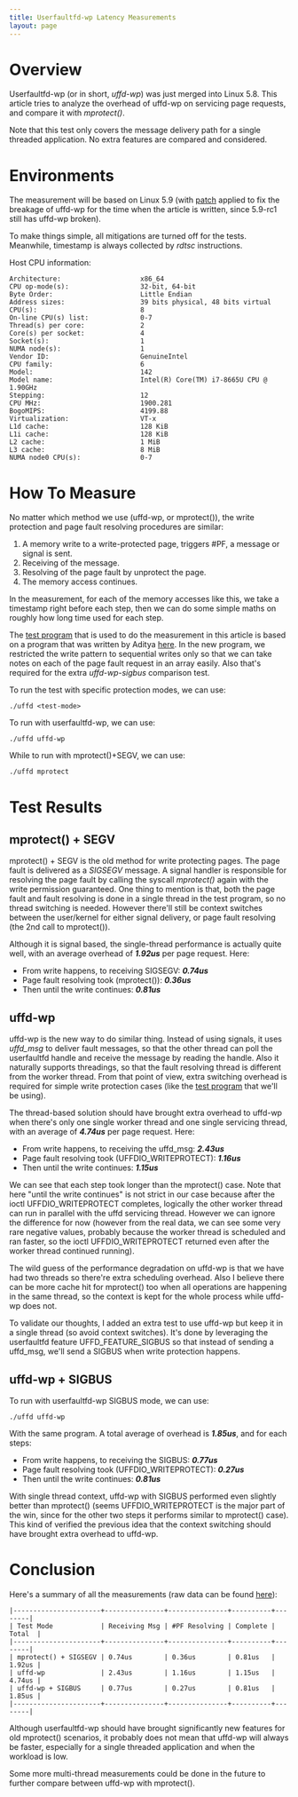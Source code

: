 ```yaml
---
title: Userfaultfd-wp Latency Measurements
layout: page
---
```


# Overview

Userfaultfd-wp (or in short, *uffd-wp*) was just merged into Linux 5.8.  This
article tries to analyze the overhead of uffd-wp on servicing page requests,
and compare it with *mprotect()*.

Note that this test only covers the message delivery path for a single threaded
application.  No extra features are compared and considered.

# Environments

The measurement will be based on Linux 5.9 (with [patch][patch-cow-fix] applied
to fix the breakage of uffd-wp for the time when the article is written, since
5.9-rc1 still has uffd-wp broken).

To make things simple, all mitigations are turned off for the tests.
Meanwhile, timestamp is always collected by *rdtsc* instructions.

Host CPU information:

    Architecture:                    x86_64
    CPU op-mode(s):                  32-bit, 64-bit
    Byte Order:                      Little Endian
    Address sizes:                   39 bits physical, 48 bits virtual
    CPU(s):                          8
    On-line CPU(s) list:             0-7
    Thread(s) per core:              2
    Core(s) per socket:              4
    Socket(s):                       1
    NUMA node(s):                    1
    Vendor ID:                       GenuineIntel
    CPU family:                      6
    Model:                           142
    Model name:                      Intel(R) Core(TM) i7-8665U CPU @ 1.90GHz
    Stepping:                        12
    CPU MHz:                         1900.281
    BogoMIPS:                        4199.88
    Virtualization:                  VT-x
    L1d cache:                       128 KiB
    L1i cache:                       128 KiB
    L2 cache:                        1 MiB
    L3 cache:                        8 MiB
    NUMA node0 CPU(s):               0-7

# How To Measure

No matter which method we use (uffd-wp, or mprotect()), the write protection
and page fault resolving procedures are similar:

  1. A memory write to a write-protected page, triggers #PF, a message or
     signal is sent.
  2. Receiving of the message.
  3. Resolving of the page fault by unprotect the page.
  4. The memory access continues.
  
In the measurement, for each of the memory accesses like this, we take a
timestamp right before each step, then we can do some simple maths on roughly
how long time used for each step.

The [test program][test-new] that is used to do the measurement in this article
is based on a program that was written by Aditya [here][test-origin].  In the
new program, we restricted the write pattern to sequential writes only so that
we can take notes on each of the page fault request in an array easily.  Also
that's required for the extra *uffd-wp-sigbus* comparison test.

To run the test with specific protection modes, we can use:

    ./uffd <test-mode>
    
To run with userfaultfd-wp, we can use:

    ./uffd uffd-wp
    
While to run with mprotect()+SEGV, we can use:

    ./uffd mprotect
    
# Test Results

## mprotect() + SEGV

mprotect() + SEGV is the old method for write protecting pages.  The page fault
is delivered as a *SIGSEGV* message. A signal handler is responsible for
resolving the page fault by calling the syscall *mprotect()* again with the
write permission guaranteed.  One thing to mention is that, both the page fault
and fault resolving is done in a single thread in the test program, so no
thread switching is needed.  However there'll still be context switches between
the user/kernel for either signal delivery, or page fault resolving (the 2nd
call to mprotect()).

Although it is signal based, the single-thread performance is actually quite
well, with an average overhead of ***1.92us*** per page request.  Here:

  * From write happens, to receiving SIGSEGV: ***0.74us***
  * Page fault resolving took (mprotect()): ***0.36us***
  * Then until the write continues: ***0.81us***

## uffd-wp

uffd-wp is the new way to do similar thing.  Instead of using signals, it uses
*uffd_msg* to deliver fault messages, so that the other thread can poll the
userfaultfd handle and receive the message by reading the handle.  Also it
naturally supports threadings, so that the fault resolving thread is different
from the worker thread.  From that point of view, extra switching overhead is
required for simple write protection cases (like the [test program][test-new]
that we'll be using).

The thread-based solution should have brought extra overhead to uffd-wp when
there's only one single worker thread and one single servicing thread, with an
average of ***4.74us*** per page request.  Here:

  * From write happens, to receiving the uffd_msg: ***2.43us***
  * Page fault resolving took (UFFDIO_WRITEPROTECT): ***1.16us***
  * Then until the write continues: ***1.15us***
  
We can see that each step took longer than the mprotect() case.  Note that here
"until the write continues" is not strict in our case because after the ioctl
UFFDIO_WRITEPROTECT completes, logically the other worker thread can run in
parallel with the uffd servicing thread.  However we can ignore the difference
for now (however from the real data, we can see some very rare negative values,
probably because the worker thread is scheduled and ran faster, so the ioctl
UFFDIO_WRITEPROTECT returned even after the worker thread continued running).

The wild guess of the performance degradation on uffd-wp is that we have had
two threads so there're extra scheduling overhead.  Also I believe there can be
more cache hit for mprotect() too when all operations are happening in the same
thread, so the context is kept for the whole process while uffd-wp does not.

To validate our thoughts, I added an extra test to use uffd-wp but keep it in a
single thread (so avoid context switches).  It's done by leveraging the
userfaultfd feature UFFD_FEATURE_SIGBUS so that instead of sending a uffd_msg,
we'll send a SIGBUS when write protection happens.

## uffd-wp + SIGBUS

To run with userfaultfd-wp SIGBUS mode, we can use:

    ./uffd uffd-wp

With the same program.  A total average of overhead is ***1.85us***, and for
each steps:

  * From write happens, to receiving the SIGBUS: ***0.77us***
  * Page fault resolving took (UFFDIO_WRITEPROTECT): ***0.27us***
  * Then until the write continues: ***0.81us***

With single thread context, uffd-wp with SIGBUS performed even slightly better
than mprotect() (seems UFFDIO_WRITEPROTECT is the major part of the win, since
for the other two steps it performs similar to mprotect() case).  This kind of
verified the previous idea that the context switching should have brought extra
overhead to uffd-wp.

# Conclusion

Here's a summary of all the measurements (raw data can be found [here][data]):

    |----------------------+---------------+---------------+----------+--------|
    | Test Mode            | Receiving Msg | #PF Resolving | Complete | Total  |
    |----------------------+---------------+---------------+----------+--------|
    | mprotect() + SIGSEGV | 0.74us        | 0.36us        | 0.81us   | 1.92us |
    | uffd-wp              | 2.43us        | 1.16us        | 1.15us   | 4.74us |
    | uffd-wp + SIGBUS     | 0.77us        | 0.27us        | 0.81us   | 1.85us |
    |----------------------+---------------+---------------+----------+--------|

Although userfaultfd-wp should have brought significantly new features for old
mprotect() scenarios, it probably does not mean that uffd-wp will always be
faster, especially for a single threaded application and when the workload is
low.

Some more multi-thread measurements could be done in the future to further
compare between uffd-wp with mprotect().

[patch-cow-fix]: https://lore.kernel.org/lkml/20200821234958.7896-1-peterx@redhat.com/
[test-origin]: https://github.com/adityamandaleeka/userfaultfd-wp-writetracking/blob/main/uffd.cpp
[test-new]: https://github.com/xzpeter/userfaultfd-wp-writetracking/blob/peter/uffd.cpp
[data]: /misc/uffd-mprotect-delay.ods
